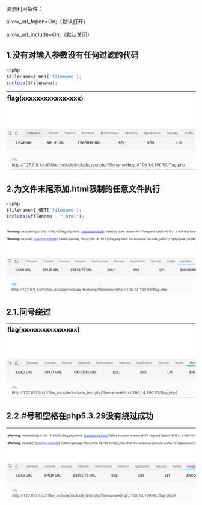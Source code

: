 漏洞利用条件：

allow_url_fopen=On;（默认打开）

allow_url_include=On;（默认关闭）

## 1.没有对输入参数没有任何过滤的代码

```javascript
<?php
$filename=$_GET['filename'];
include($filename);
```



![](images/B404110C7E3A425F9321B3CE45F92A73clipboard.png)

## 2.为文件末尾添加.html限制的任意文件执行

```javascript
<?php
$filename=$_GET['filename'];
include($filename . ".html");
```



![](images/BB406026F2054982B3EB277F068230FBclipboard.png)

## 2.1.问号绕过

![](images/4D363107F5D54AF892D742E12C489327clipboard.png)

## 2.2.#号和空格在php5.3.29没有绕过成功

![](images/CD4D453FA6CB4222B2227433E3846D8Eclipboard.png)

